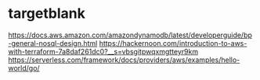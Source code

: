 # targetblank

https://docs.aws.amazon.com/amazondynamodb/latest/developerguide/bp-general-nosql-design.html
https://hackernoon.com/introduction-to-aws-with-terraform-7a8daf261dc0?__s=vbsgitpwqxmgtteyr9km
https://serverless.com/framework/docs/providers/aws/examples/hello-world/go/
